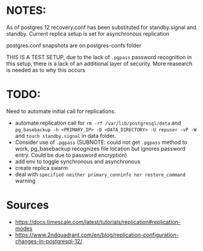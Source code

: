 # NOTES:

As of postgres 12 recovery.conf has been substituted for standby.signal and standby.
Current replica setup is set for asynchronous replication

postgres.conf snapshots are on postgres-confs folder

THIS IS A TEST SETUP, due to the lack of `.pgpass` password recognition in this setup, there is a lack of an additional layer of security. More reasearch is needed as to why this occurs

# TODO:

Need to automate initial call for replications.

- automate replication call for `rm -rf /var/lib/postgresql/data` and `pg_basebackup -h <PRIMARY_IP> -D <DATA_DIRECTORY> -U repuser -vP -W` and `touch standby.signal` in data folder.
- Consider use of `.pgpass` (SUBNOTE: could not get `.pgpass` method to work, pg_basebackup recognizes file location but ignores password entry. Could be due to password encryption)
- add env to toggle synchronous and asynchronous
- create replica swarm
- deal with `specified neither primary_conninfo nor restore_command` warning

# Sources

- https://docs.timescale.com/latest/tutorials/replication#replication-modes
- https://www.2ndquadrant.com/en/blog/replication-configuration-changes-in-postgresql-12/